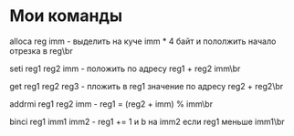 # Мои команды
alloca reg imm - выделить на куче imm * 4 байт и пололжить начало отрезка в reg\br

seti reg1 reg2 imm - положить по адресу reg1 + reg2 imm\br

get reg1 reg2 reg3 - пложить в reg1 значение по адресу reg2 + reg2\br

addrmi reg1 reg2 imm - reg1 = (reg2 + imm) % imm\br

binci reg1 imm1 imm2 - reg1 += 1 и b на imm2 если reg1 меньше imm1\br
